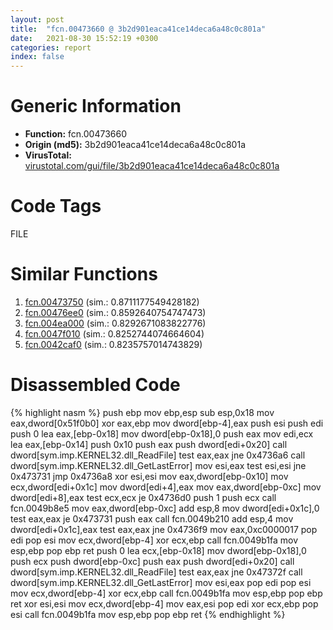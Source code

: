 ```yaml
---
layout: post
title:  "fcn.00473660 @ 3b2d901eaca41ce14deca6a48c0c801a"
date:   2021-08-30 15:52:19 +0300
categories: report
index: false
---
```


# Generic Information
- **Function:** fcn.00473660
- **Origin (md5):** 3b2d901eaca41ce14deca6a48c0c801a
- **VirusTotal:** [virustotal.com/gui/file/3b2d901eaca41ce14deca6a48c0c801a][virustotal_ref]

# Code Tags
<span class="tag" id="FILE">FILE</span>


# Similar Functions

1. [fcn.00473750][similar_1_ref] (sim.: 0.8711177549428182)
2. [fcn.00476ee0][similar_2_ref] (sim.: 0.8592640754747473)
3. [fcn.004ea000][similar_3_ref] (sim.: 0.8292671083822776)
4. [fcn.0047f010][similar_4_ref] (sim.: 0.8252744074664604)
5. [fcn.0042caf0][similar_5_ref] (sim.: 0.8235757014743829)


# Disassembled Code

{% highlight nasm %}
push ebp
mov ebp,esp
sub esp,0x18
mov eax,dword[0x51f0b0]
xor eax,ebp
mov dword[ebp-4],eax
push esi
push edi
push 0
lea eax,[ebp-0x18]
mov dword[ebp-0x18],0
push eax
mov edi,ecx
lea eax,[ebp-0x14]
push 0x10
push eax
push dword[edi+0x20]
call dword[sym.imp.KERNEL32.dll_ReadFile]
test eax,eax
jne 0x4736a6
call dword[sym.imp.KERNEL32.dll_GetLastError]
mov esi,eax
test esi,esi
jne 0x473731
jmp 0x4736a8
xor esi,esi
mov eax,dword[ebp-0x10]
mov ecx,dword[edi+0x1c]
mov dword[edi+4],eax
mov eax,dword[ebp-0xc]
mov dword[edi+8],eax
test ecx,ecx
je 0x4736d0
push 1
push ecx
call fcn.0049b8e5
mov eax,dword[ebp-0xc]
add esp,8
mov dword[edi+0x1c],0
test eax,eax
je 0x473731
push eax
call fcn.0049b210
add esp,4
mov dword[edi+0x1c],eax
test eax,eax
jne 0x4736f9
mov eax,0xc0000017
pop edi
pop esi
mov ecx,dword[ebp-4]
xor ecx,ebp
call fcn.0049b1fa
mov esp,ebp
pop ebp
ret 
push 0
lea ecx,[ebp-0x18]
mov dword[ebp-0x18],0
push ecx
push dword[ebp-0xc]
push eax
push dword[edi+0x20]
call dword[sym.imp.KERNEL32.dll_ReadFile]
test eax,eax
jne 0x47372f
call dword[sym.imp.KERNEL32.dll_GetLastError]
mov esi,eax
pop edi
pop esi
mov ecx,dword[ebp-4]
xor ecx,ebp
call fcn.0049b1fa
mov esp,ebp
pop ebp
ret 
xor esi,esi
mov ecx,dword[ebp-4]
mov eax,esi
pop edi
xor ecx,ebp
pop esi
call fcn.0049b1fa
mov esp,ebp
pop ebp
ret 
{% endhighlight %}


[similar_1_ref]: /report/fcn.00473750@3b2d901eaca41ce14deca6a48c0c801a
[similar_2_ref]: /report/fcn.00476ee0@3b2d901eaca41ce14deca6a48c0c801a
[similar_3_ref]: /report/fcn.004ea000@4fe38de7c6c86a1bad209560fa052231
[similar_4_ref]: /report/fcn.0047f010@3b2d901eaca41ce14deca6a48c0c801a
[similar_5_ref]: /report/fcn.0042caf0@e2ba7f10eb234338a49853c34d7d9c56
[virustotal_ref]: https://www.virustotal.com/gui/file/3b2d901eaca41ce14deca6a48c0c801a